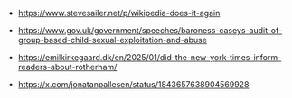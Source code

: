 * https://www.stevesailer.net/p/wikipedia-does-it-again

* https://www.gov.uk/government/speeches/baroness-caseys-audit-of-group-based-child-sexual-exploitation-and-abuse

* https://emilkirkegaard.dk/en/2025/01/did-the-new-york-times-inform-readers-about-rotherham/

* https://x.com/jonatanpallesen/status/1843657638904569928
